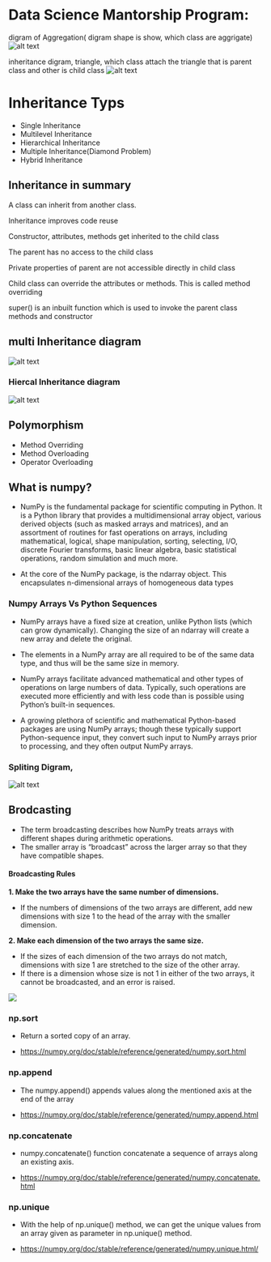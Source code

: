 # Data Science Mantorship Program:

digram of Aggregation( digram shape is show, which class are aggrigate)
![alt text](<Screenshot 2024-03-17 141313.png>)



inheritance digram, triangle, which class attach the triangle that is parent class and other is child class
![alt text](<Screenshot 2024-03-17 141742.png>)


# Inheritance Typs
* Single Inheritance
* Multilevel Inheritance
* Hierarchical Inheritance
* Multiple Inheritance(Diamond Problem)
* Hybrid Inheritance

## Inheritance in summary
A class can inherit from another class.

Inheritance improves code reuse

Constructor, attributes, methods get inherited to the child class

The parent has no access to the child class

Private properties of parent are not accessible directly in child class

Child class can override the attributes or methods. This is called method overriding

super() is an inbuilt function which is used to invoke the parent class methods and constructor

## multi Inheritance diagram
![alt text](<Screenshot 2024-03-18 120344.png>)

### Hiercal Inheritance diagram
![alt text](<Screenshot 2024-03-18 120838.png>)

## Polymorphism
* Method Overriding
* Method Overloading
* Operator Overloading


## What is numpy?
* NumPy is the fundamental package for scientific computing in Python. It is a Python library that provides a multidimensional array object, various derived objects (such as masked arrays and matrices), and an assortment of routines for fast operations on arrays, including mathematical, logical, shape manipulation, sorting, selecting, I/O, discrete Fourier transforms, basic linear algebra, basic statistical operations, random simulation and much more.

* At the core of the NumPy package, is the ndarray object. This encapsulates n-dimensional arrays of homogeneous data types


### Numpy Arrays Vs Python Sequences
* NumPy arrays have a fixed size at creation, unlike Python lists (which can grow dynamically). Changing the size of an ndarray will create a new array and delete the original.

* The elements in a NumPy array are all required to be of the same data type, and thus will be the same size in memory.

* NumPy arrays facilitate advanced mathematical and other types of operations on large numbers of data. Typically, such operations are executed more efficiently and with less code than is possible using Python’s built-in sequences.

* A growing plethora of scientific and mathematical Python-based packages are using NumPy arrays; though these typically support Python-sequence input, they convert such input to NumPy arrays prior to processing, and they often output NumPy arrays.



### Spliting Digram, 
![alt text](<Screenshot 2024-03-19 193045.png>)



## Brodcasting 
*  The term broadcasting describes how NumPy treats arrays with different shapes during arithmetic operations.
* The smaller array is “broadcast” across the larger array so that they have compatible shapes.

#### Broadcasting Rules

**1. Make the two arrays have the same number of dimensions.**<br>
- If the numbers of dimensions of the two arrays are different, add new dimensions with size 1 to the head of the array with the smaller dimension.<br>


**2. Make each dimension of the two arrays the same size.**<br>
- If the sizes of each dimension of the two arrays do not match, dimensions with size 1 are stretched to the size of the other array.
- If there is a dimension whose size is not 1 in either of the two arrays, it cannot be broadcasted, and an error is raised.

<img src = "https://jakevdp.github.io/PythonDataScienceHandbook/figures/02.05-broadcasting.png">


### np.sort
* Return a sorted copy of an array.

* https://numpy.org/doc/stable/reference/generated/numpy.sort.html

### np.append
* The numpy.append() appends values along the mentioned axis at the end of the array

* https://numpy.org/doc/stable/reference/generated/numpy.append.html

### np.concatenate
* numpy.concatenate() function concatenate a sequence of arrays along an existing axis.

* https://numpy.org/doc/stable/reference/generated/numpy.concatenate.html

### np.unique
* With the help of np.unique() method, we can get the unique values from an array given as     parameter in np.unique() method.

* https://numpy.org/doc/stable/reference/generated/numpy.unique.html/